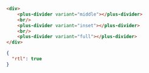```html [template]
<div>
    <plus-divider variant="middle"></plus-divider>
    <br/>
    <plus-divider variant="inset"></plus-divider>
    <br/>
    <plus-divider variant="full"></plus-divider>
</div>
```

```json [settings]
{
  "rtl": true
}
```
